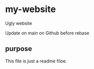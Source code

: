 # my-website

Ugly website

Update on main on Github before rebase

## purpose

This file is just a readme filoe.
